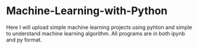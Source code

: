 # Machine-Learning-with-Python
Here I will upload simple machine learning projects using pyhton and simple to understand machine learning algorithm.
All programs are in both ipynb and py format.


